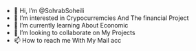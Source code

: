 - 👋 Hi, I’m @SohrabSoheili
- 👀 I’m interested in Crypocurremcies And The financial Project
- 🌱 I’m currently learning About Economic 
- 💞️ I’m looking to collaborate on My Projects
- 📫 How to reach me With My Mail acc

<!---
SohrabSoheili/SohrabSoheili is a ✨ special ✨ repository because its `README.md` (this file) appears on your GitHub profile.
You can click the Preview link to take a look at your changes.
--->
